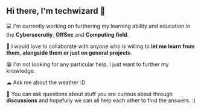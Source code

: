 ## Hi there, I'm techwizard 👋

<!--
**techwizard689/techwizard689** is a ✨ _special_ ✨ repository because its `README.md` (this file) appears on your GitHub profile.

Here are some ideas to get you started:

- 🔭 I’m currently working on ...
- 🌱 I’m currently learning ...
- 👯 I’m looking to collaborate on ...
- 🤔 I’m looking for help with ...
- 💬 Ask me about ...
- 📫 How to reach me: ...
- 😄 Pronouns: ...
-⚡ Fun fact: ...
-->
💻 I'm currently working on furthering my learning ability and education in the **Cybersecrutiy**, **OffSec** and **Computing field**.

🧠 I would love to collaborate with anyone who is willing to **let me learn from them**, **alongside them or just on general projects**.

😁 I'm not looking for any particular help, I just want to further my knowledge.

☁ Ask me about the weather :D

🤗 You can ask questions about stuff you are curious about through **discussions** and hopefully we can all help each other to find the answers. :)
